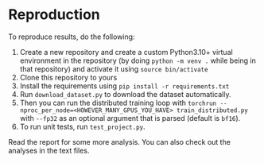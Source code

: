 # Reproduction

To reproduce results, do the following:

1. Create a new repository and create a custom Python3.10+ virtual environment in the repository (by doing ``python -m venv .`` while being in that repository) and activate it using ``source bin/activate``
2. Clone this repository to yours
3. Install the requirements using ``pip install -r requirements.txt``
4. Run `download_dataset.py` to download the dataset automatically.
5. Then you can run the distributed training loop with ``torchrun --nproc_per_node=<HOWEVER_MANY_GPUS_YOU_HAVE> train_distributed.py`` with ``--fp32`` as an optional argument that is parsed (default is ``bf16``).
6. To run unit tests, run ``test_project.py``.

Read the report for some more analysis. You can also check out the analyses in the text files.
